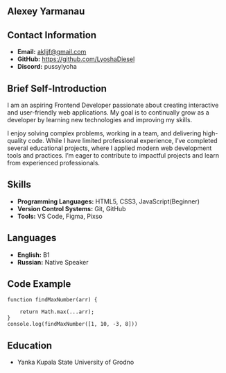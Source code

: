 ## Alexey Yarmanau


## Contact Information

- **Email:** akljjf@gmail.com
- **GitHub:** https://github.com/LyoshaDiesel
- **Discord:** pussylyoha


## Brief Self-Introduction

I am an aspiring Frontend Developer passionate about creating interactive and user-friendly web applications. My goal is to continually grow as a developer by learning new technologies and improving my skills.

I enjoy solving complex problems, working in a team, and delivering high-quality code. While I have limited professional experience, I’ve completed several educational projects, where I applied modern web development tools and practices. I’m eager to contribute to impactful projects and learn from experienced professionals.


## Skills

- **Programming Languages:** HTML5, CSS3, JavaScript(Beginner)
- **Version Control Systems:** Git, GitHub
- **Tools:** VS Code, Figma, Pixso


## Languages

- **English:** B1
- **Russian:** Native Speaker


## Code Example

``` 
function findMaxNumber(arr) {
    
    return Math.max(...arr);
}
console.log(findMaxNumber([1, 10, -3, 8]))
```


## Education
- Yanka Kupala State University of Grodno
